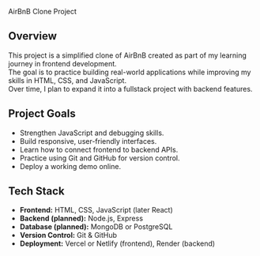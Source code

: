  AirBnB Clone Project

## Overview
This project is a simplified clone of AirBnB created as part of my learning journey in frontend development.  
The goal is to practice building real-world applications while improving my skills in HTML, CSS, and JavaScript.  
Over time, I plan to expand it into a fullstack project with backend features.

## Project Goals
- Strengthen JavaScript and debugging skills.  
- Build responsive, user-friendly interfaces.  
- Learn how to connect frontend to backend APIs.  
- Practice using Git and GitHub for version control.  
- Deploy a working demo online.

## Tech Stack
- **Frontend:** HTML, CSS, JavaScript (later React)  
- **Backend (planned):** Node.js, Express  
- **Database (planned):** MongoDB or PostgreSQL  
- **Version Control:** Git & GitHub  
- **Deployment:** Vercel or Netlify (frontend), Render (backend)

